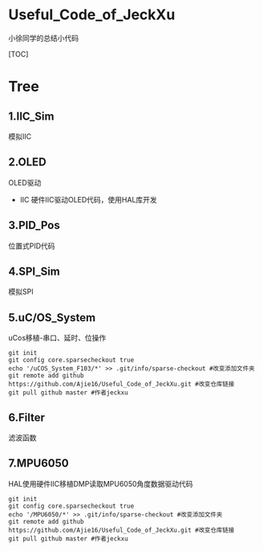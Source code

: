 # Useful_Code_of_JeckXu
小徐同学的总结小代码

[TOC]

# Tree

## 1.IIC_Sim

模拟IIC

## 2.OLED

OLED驱动

- IIC
  硬件IIC驱动OLED代码，使用HAL库开发

## 3.PID_Pos

位置式PID代码

## 4.SPI_Sim

模拟SPI

## 5.uC/OS_System

uCos移植-串口、延时、位操作

```shell
git init
git config core.sparsecheckout true 
echo '/uCOS_System_F103/*' >> .git/info/sparse-checkout #改变添加文件夹
git remote add github https://github.com/Ajie16/Useful_Code_of_JeckXu.git #改变仓库链接
git pull github master #作者jeckxu
```

## 6.Filter

滤波函数

## 7.MPU6050

HAL使用硬件IIC移植DMP读取MPU6050角度数据驱动代码

```shell
git init
git config core.sparsecheckout true 
echo '/MPU6050/*' >> .git/info/sparse-checkout #改变添加文件夹
git remote add github https://github.com/Ajie16/Useful_Code_of_JeckXu.git #改变仓库链接
git pull github master #作者jeckxu
```

